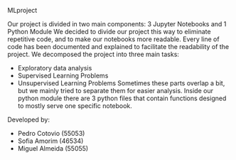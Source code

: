 MLproject

Our project is divided in two main components:  3 Jupyter Notebooks and 1 Python Module 
We decided to divide our project this way to eliminate repetitive code, and to make our notebooks more readable. 
Every line of code has been documented and explained to facilitate the readability of the project.
We decomposed the project into three main tasks:
-	Exploratory data analysis
-	Supervised Learning Problems
-	Unsupervised Learning Problems
Sometimes these parts overlap a bit, but we mainly tried to separate them for easier analysis.
Inside our python module there are 3 python files that contain functions designed to mostly serve one specific notebook.

Developed by:
-	Pedro Cotovio (55053)
-	Sofia Amorim (46534)
-	Miguel Almeida (55055)



